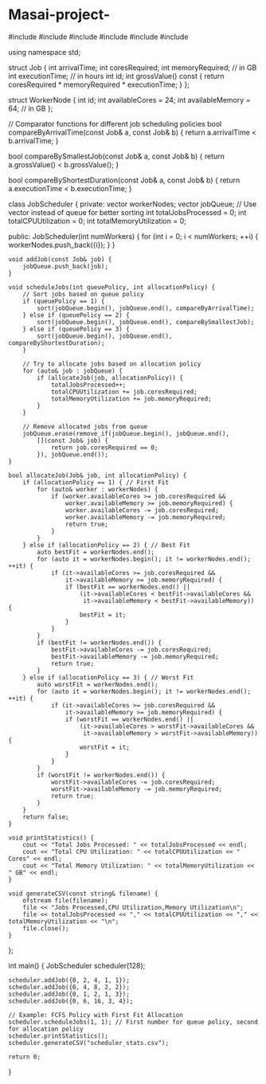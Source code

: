 # Masai-project-
#include <iostream>
#include <queue>
#include <vector>
#include <algorithm>
#include <fstream>
#include <string>

using namespace std;

struct Job {
    int arrivalTime;
    int coresRequired;
    int memoryRequired; // in GB
    int executionTime;  // in hours
    int id;
    int grossValue() const {
        return coresRequired * memoryRequired * executionTime;
    }
};

struct WorkerNode {
    int id;
    int availableCores = 24;
    int availableMemory = 64; // in GB
};

// Comparator functions for different job scheduling policies
bool compareByArrivalTime(const Job& a, const Job& b) {
    return a.arrivalTime < b.arrivalTime;
}

bool compareBySmallestJob(const Job& a, const Job& b) {
    return a.grossValue() < b.grossValue();
}

bool compareByShortestDuration(const Job& a, const Job& b) {
    return a.executionTime < b.executionTime;
}

class JobScheduler {
private:
    vector<WorkerNode> workerNodes;
    vector<Job> jobQueue; // Use vector instead of queue for better sorting
    int totalJobsProcessed = 0;
    int totalCPUUtilization = 0;
    int totalMemoryUtilization = 0;

public:
    JobScheduler(int numWorkers) {
        for (int i = 0; i < numWorkers; ++i) {
            workerNodes.push_back({i});
        }
    }

    void addJob(const Job& job) {
        jobQueue.push_back(job);
    }

    void scheduleJobs(int queuePolicy, int allocationPolicy) {
        // Sort jobs based on queue policy
        if (queuePolicy == 1) {
            sort(jobQueue.begin(), jobQueue.end(), compareByArrivalTime);
        } else if (queuePolicy == 2) {
            sort(jobQueue.begin(), jobQueue.end(), compareBySmallestJob);
        } else if (queuePolicy == 3) {
            sort(jobQueue.begin(), jobQueue.end(), compareByShortestDuration);
        }

        // Try to allocate jobs based on allocation policy
        for (auto& job : jobQueue) {
            if (allocateJob(job, allocationPolicy)) {
                totalJobsProcessed++;
                totalCPUUtilization += job.coresRequired;
                totalMemoryUtilization += job.memoryRequired;
            }
        }

        // Remove allocated jobs from queue
        jobQueue.erase(remove_if(jobQueue.begin(), jobQueue.end(),
            [](const Job& job) {
                return job.coresRequired == 0;
            }), jobQueue.end());
    }

    bool allocateJob(Job& job, int allocationPolicy) {
        if (allocationPolicy == 1) { // First Fit
            for (auto& worker : workerNodes) {
                if (worker.availableCores >= job.coresRequired &&
                    worker.availableMemory >= job.memoryRequired) {
                    worker.availableCores -= job.coresRequired;
                    worker.availableMemory -= job.memoryRequired;
                    return true;
                }
            }
        } else if (allocationPolicy == 2) { // Best Fit
            auto bestFit = workerNodes.end();
            for (auto it = workerNodes.begin(); it != workerNodes.end(); ++it) {
                if (it->availableCores >= job.coresRequired &&
                    it->availableMemory >= job.memoryRequired) {
                    if (bestFit == workerNodes.end() || 
                        (it->availableCores < bestFit->availableCores && 
                         it->availableMemory < bestFit->availableMemory)) {
                        bestFit = it;
                    }
                }
            }
            if (bestFit != workerNodes.end()) {
                bestFit->availableCores -= job.coresRequired;
                bestFit->availableMemory -= job.memoryRequired;
                return true;
            }
        } else if (allocationPolicy == 3) { // Worst Fit
            auto worstFit = workerNodes.end();
            for (auto it = workerNodes.begin(); it != workerNodes.end(); ++it) {
                if (it->availableCores >= job.coresRequired &&
                    it->availableMemory >= job.memoryRequired) {
                    if (worstFit == workerNodes.end() || 
                        (it->availableCores > worstFit->availableCores && 
                         it->availableMemory > worstFit->availableMemory)) {
                        worstFit = it;
                    }
                }
            }
            if (worstFit != workerNodes.end()) {
                worstFit->availableCores -= job.coresRequired;
                worstFit->availableMemory -= job.memoryRequired;
                return true;
            }
        }
        return false;
    }

    void printStatistics() {
        cout << "Total Jobs Processed: " << totalJobsProcessed << endl;
        cout << "Total CPU Utilization: " << totalCPUUtilization << " Cores" << endl;
        cout << "Total Memory Utilization: " << totalMemoryUtilization << " GB" << endl;
    }

    void generateCSV(const string& filename) {
        ofstream file(filename);
        file << "Jobs Processed,CPU Utilization,Memory Utilization\n";
        file << totalJobsProcessed << "," << totalCPUUtilization << "," << totalMemoryUtilization << "\n";
        file.close();
    }
};

int main() {
    JobScheduler scheduler(128);

    scheduler.addJob({0, 2, 4, 1, 1});
    scheduler.addJob({0, 4, 8, 2, 2});
    scheduler.addJob({0, 1, 2, 1, 3});
    scheduler.addJob({0, 6, 16, 3, 4});

    // Example: FCFS Policy with First Fit Allocation
    scheduler.scheduleJobs(1, 1); // First number for queue policy, second for allocation policy
    scheduler.printStatistics();
    scheduler.generateCSV("scheduler_stats.csv");

    return 0;
}
